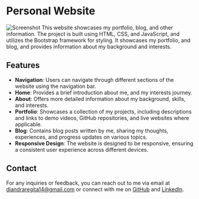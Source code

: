 # Personal Website

![Screenshot](screenshot.png)
This website showcases my portfolio, blog, and other information. The project is built using HTML, CSS, and JavaScript, and utilizes the Bootstrap framework for styling. It showcases my portfolio, and blog, and provides information about my background and interests.

## Features
- **Navigation**: Users can navigate through different sections of the website using the navigation bar.
- **Home**: Provides a brief introduction about me, and my interests journey.
- **About**: Offers more detailed information about my background, skills, and interests.
- **Portfolio**: Showcases a collection of my projects, including descriptions and links to demo videos, GitHub repositories, and live websites where applicable.
- **Blog**: Contains blog posts written by me, sharing my thoughts, experiences, and progress updates on various topics.
- **Responsive Design**: The website is designed to be responsive, ensuring a consistent user experience across different devices.

## Contact
For any inquiries or feedback, you can reach out to me via email at [diandraregita14@gmail.com](mailto:diandraregita14@gmail.com) or connect with me on [GitHub](https://github.com/diandrarad) and [LinkedIn](http://linkedin.com/in/diandradamanik).
